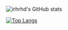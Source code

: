 ![irhrhd's GitHub stats](https://github-readme-stats.vercel.app/api?username=irhrhd&theme=dark&show_icons=true)

[![Top Langs](https://github-readme-stats.vercel.app/api/top-langs/?username=irhrhd&layout=compact&theme=dark)](https://github.com/anuraghazra/github-readme-stats)
